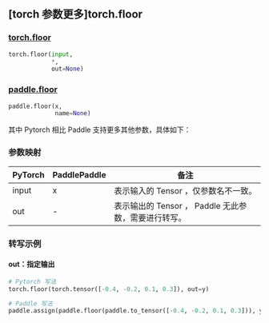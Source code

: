 ## [torch 参数更多]torch.floor
### [torch.floor](https://pytorch.org/docs/stable/generated/torch.floor.html?highlight=torch+floor#torch.floor)

```python
torch.floor(input,
            *,
            out=None)
```

### [paddle.floor](https://www.paddlepaddle.org.cn/documentation/docs/zh/api/paddle/floor_cn.html#floor)

```python
paddle.floor(x,
             name=None)
```

其中 Pytorch 相比 Paddle 支持更多其他参数，具体如下：
### 参数映射
| PyTorch       | PaddlePaddle | 备注                                                   |
| ------------- | ------------ | ------------------------------------------------------ |
|  input  |  x  | 表示输入的 Tensor ，仅参数名不一致。  |
|  out  | - |  表示输出的 Tensor ， Paddle 无此参数，需要进行转写。    |

### 转写示例
#### out：指定输出
```python
# Pytorch 写法
torch.floor(torch.tensor([-0.4, -0.2, 0.1, 0.3]), out=y)

# Paddle 写法
paddle.assign(paddle.floor(paddle.to_tensor([-0.4, -0.2, 0.1, 0.3])), y)
```
